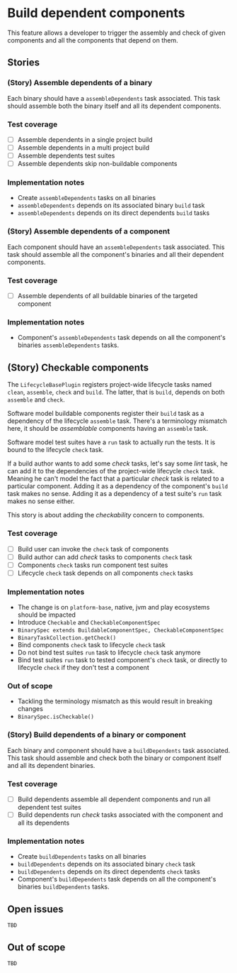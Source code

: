 # Build dependent components

This feature allows a developer to trigger the assembly and check of given components and all the components that depend on them.


## Stories

### (Story) Assemble dependents of a binary

Each binary should have a `assembleDependents` task associated.
This task should assemble both the binary itself and all its dependent components.

### Test coverage

- [ ] Assemble dependents in a single project build
- [ ] Assemble dependents in a multi project build
- [ ] Assemble dependents test suites
- [ ] Assemble dependents skip non-buildable components

### Implementation notes

- Create `assembleDependents` tasks on all binaries
- `assembleDependents` depends on its associated binary `build` task
- `assembleDependents` depends on its direct dependents `build` tasks


### (Story) Assemble dependents of a component

Each component should have an `assembleDependents`  task associated.
This task should assemble all the component's binaries and all their dependent components.

### Test coverage

- [ ] Assemble dependents of all buildable binaries of the targeted component

### Implementation notes

- Component's `assembleDependents` task depends on all the component's binaries `assembleDependents` tasks.


## (Story) Checkable components

The `LifecycleBasePlugin` registers project-wide lifecycle tasks named `clean`, `assemble`, `check` and `build`. The latter, that is `build`, depends on both `assemble` and `check`.

Software model buildable components register their `build` task as a dependency of the lifecycle `assemble` task. 
There's a terminology mismatch here, it should be *assemblable* components having an `assemble` task.

Software model test suites have a `run` task to actually run the tests. It is bound to the lifecycle `check` task.

If a build author wants to add some *check* tasks, let's say some *lint* task, he can add it to the dependencies of the project-wide lifecycle `check` task.
Meaning he can't model the fact that a particular *check* task is related to a particular component.
Adding it as a dependency of the component's `build` task makes no sense.
Adding it as a dependency of a test suite's `run` task makes no sense either.

This story is about adding the *checkability* concern to components.

### Test coverage

- [ ] Build user can invoke the `check` task of components
- [ ] Build author can add *check* tasks to components `check` task
- [ ] Components `check` tasks run component test suites
- [ ] Lifecycle `check` task depends on all components `check` tasks

### Implementation notes

- The change is on `platform-base`, native, jvm and play ecosystems should be impacted
- Introduce `Checkable` and `CheckableComponentSpec`
- `BinarySpec extends BuildableComponentSpec, CheckableComponentSpec`
- `BinaryTaskCollection.getCheck()`
- Bind components `check` task to lifecycle `check` task
- Do not bind test suites `run` task to lifecycle `check` task anymore
- Bind test suites `run` task to tested component's `check` task, or directly to lifecycle `check` if they don't test a component

### Out of scope

- Tackling the terminology mismatch as this would result in breaking changes
- `BinarySpec.isCheckable()`


### (Story) Build dependents of a binary or component

Each binary and component should have a `buildDependents` task associated.
This task should assemble and check both the binary or component itself and all its dependent binaries.

### Test coverage

- [ ] Build dependents assemble all dependent components and run all dependent test suites
- [ ] Build dependents run *check* tasks associated with the component and all its dependents

### Implementation notes

- Create `buildDependents` tasks on all binaries
- `buildDependents` depends on its associated binary `check` task
- `buildDependents` depends on its direct dependents `check` tasks
- Component's `buildDependents` task depends on all the component's binaries `buildDependents` tasks.


## Open issues

`TBD`


## Out of scope

`TBD`
